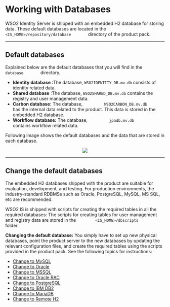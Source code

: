 # Working with Databases

WSO2 Identity Server is shipped with an embedded H2 database for storing
data. These default databases are located in the
`         <IS_HOME>/repository/database        ` directory of the
product pack.

---

## Default databases

Explained below are the default databases that you will find in the
`         database        ` directory.

-   **Identity database** :The database, `WSO2IDENTITY_DB.mv.db` consists of identity 
    related data.
-   **Shared database** :The database, `WSO2SHARED_DB.mv.db` contains the registry and
    user management data.
-   **Carbon database:** The database, `          WSO2CARBON_DB.mv.db         ` has the 
    internal data related to the product. This data is stored in the embedded H2 database.
-   **Workflow database:** The database, `          jpadb.mv.db         ` contains workflow related data. 

Following image shows the default databases and the data that are stored in each database.
<div>
    <center>
        <img src="{{base_path}}/assets/img/deploy/default-database-structure.png">
    </center>
</div>

---

## Change the default databases

The embedded H2 databases shipped with the product are suitable for evaluation,
development, and testing. For production environments, the industry-standard RDBMSs such as
Oracle, PostgreSQL, MySQL, MS SQL, etc are recommended.

WSO2 IS is shipped with scripts for creating the required tables
in all the required databases: The scripts for creating tables for user
management and registry data are stored in the
`         <IS_HOME>/dbscripts        ` folder.

**Changing the default database:** You simply have to set up new
physical databases, point the product server to the new databases by
updating the relevant configuration files, and create the required
tables using the scripts provided in the product pack. See the following
topics for instructions:

-   [Change to MySQL]({{base_path}}/deploy/change-to-mysql)
-   [Change to Oracle]({{base_path}}/deploy/change-to-oracle)
-   [Change to MSSQL]({{base_path}}/deploy/change-to-mssql)
-   [Change to Oracle RAC]({{base_path}}/deploy/change-to-oracle-rac)
-   [Change to PostgreSQL]({{base_path}}/deploy/change-to-postgresql)
-   [Change to IBM DB2]({{base_path}}/deploy/change-to-ibm-db2)
-   [Change to MariaDB]({{base_path}}/deploy/change-to-mariadb)
-   [Change to Remote H2]({{base_path}}/deploy/change-to-remote-h2)